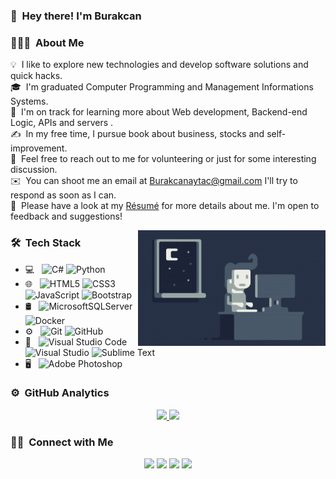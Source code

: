 <!--<img alt="Howtopullfile" src="./assets/Hand%20Wave.gif" width='40' align="left"/><h2>Hey there! I'm Burakcan</h2>!-->

### 👋 &nbsp;Hey there! I'm Burakcan

### 👨🏻‍💻 &nbsp;About Me

💡 &nbsp;I like to explore new technologies and develop software solutions and quick hacks.\
🎓 &nbsp;I'm graduated Computer Programming and Management Informations Systems.\
🌱 &nbsp;I'm on track for learning more about Web development, Backend-end Logic, APIs and servers .\
✍️ &nbsp;In my free time, I pursue book about business, stocks and self-improvement.\
💬 &nbsp;Feel free to reach out to me for volunteering or just for some interesting discussion.\
✉️ &nbsp;You can shoot me an email at Burakcanaytac@gmail.com I'll try to respond as soon as I can.\
📄 &nbsp;Please have a look at my [Résumé](https://burakcanaytac.com/Resume.pdf) for more details about me. I'm open to feedback and suggestions!

<img alt="Night Coding" src="https://raw.githubusercontent.com/BurakcanA/BurakcanA/Main/Assets/Night-Coding.gif" align="right"/>

### 🛠 &nbsp;Tech Stack

- 💻 &nbsp;
  ![C#](https://img.shields.io/badge/c%23-%23239120.svg?style=for-the-badge&logo=c-sharp&logoColor=white)
  ![Python](https://img.shields.io/badge/python-3670A0?style=for-the-badge&logo=python&logoColor=ffdd54)
- 🌐 &nbsp;
  ![HTML5](https://img.shields.io/badge/html5-%23E34F26.svg?style=for-the-badge&logo=html5&logoColor=white)
  ![CSS3](https://img.shields.io/badge/css3-%231572B6.svg?style=for-the-badge&logo=css3&logoColor=white)
  ![JavaScript](https://img.shields.io/badge/javascript-%23323330.svg?style=for-the-badge&logo=javascript&logoColor=%23F7DF1E)
  ![Bootstrap](https://img.shields.io/badge/bootstrap-%23563D7C.svg?style=for-the-badge&logo=bootstrap&logoColor=white)
- 🛢 &nbsp;
  ![MicrosoftSQLServer](https://img.shields.io/badge/Microsoft%20SQL%20Server-CC2927?style=for-the-badge&logo=microsoft%20sql%20server&logoColor=white)
  ![Docker](https://img.shields.io/badge/docker-%230db7ed.svg?style=for-the-badge&logo=docker&logoColor=white)
- ⚙️ &nbsp;
  ![Git](https://img.shields.io/badge/git-%23F05033.svg?style=for-the-badge&logo=git&logoColor=white)
  ![GitHub](https://img.shields.io/badge/github-%23121011.svg?style=for-the-badge&logo=github&logoColor=white)
- 🔧 &nbsp;
  ![Visual Studio Code](https://img.shields.io/badge/Visual%20Studio%20Code-0078d7.svg?style=for-the-badge&logo=visual-studio-code&logoColor=white)
  ![Visual Studio](https://img.shields.io/badge/Visual%20Studio-5C2D91.svg?style=for-the-badge&logo=visual-studio&logoColor=white)
  ![Sublime Text](https://img.shields.io/badge/sublime_text-%23575757.svg?style=for-the-badge&logo=sublime-text&logoColor=important)
- 🖥 &nbsp;
  ![Adobe Photoshop](https://img.shields.io/badge/adobe%20photoshop-%2331A8FF.svg?style=for-the-badge&logo=adobe%20photoshop&logoColor=white)


### ⚙️ &nbsp;GitHub Analytics

<p align="center">
<a href="https://github.com/BurakcanA">
  <img height="180em" src="https://github-readme-stats-eight-theta.vercel.app/api?username=BurakcanA&show_icons=true&theme=algolia&include_all_commits=true&count_private=true"/>
  <img height="180em" src="https://github-readme-stats-eight-theta.vercel.app/api/top-langs/?username=BurakcanA&layout=compact&langs_count=8&theme=algolia"/>
</a>
</p>

### 🤝🏻 &nbsp;Connect with Me

<p align="center">
<a href="https://burakcanaytac.com/"><img src="https://img.shields.io/badge/-burakcanaytac.com-3423A6?style=flat&logo=Google-Chrome&logoColor=white"/></a>
<a href="https://www.linkedin.com/in/burakcan-aytac-ab44331b5/"><img src="https://img.shields.io/badge/-Burakcan%20Aytac-0077B5?style=flat&logo=Linkedin&logoColor=white"/></a>
<a href="mailto:burakcanaytac@gmail.com"><img src="https://img.shields.io/badge/-burakcanaytac@gmail.com-D14836?style=flat&logo=Gmail&logoColor=white"/></a>
<a href="https://www.instagram.com/burakcan.aytac/"><img src="https://img.shields.io/badge/-@burakcan.aytac-E4405F?style=flat&logo=Instagram&logoColor=white"/></a>
</p>
